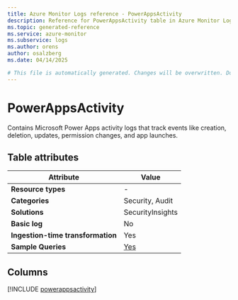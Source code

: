 ```yaml
---
title: Azure Monitor Logs reference - PowerAppsActivity
description: Reference for PowerAppsActivity table in Azure Monitor Logs.
ms.topic: generated-reference
ms.service: azure-monitor
ms.subservice: logs
ms.author: orens
author: osalzberg
ms.date: 04/14/2025

# This file is automatically generated. Changes will be overwritten. Do not change this file directly.
---
```


# PowerAppsActivity

Contains Microsoft Power Apps activity logs that track events like creation, deletion, updates, permission changes, and app launches.


## Table attributes

|Attribute|Value|
|---|---|
|**Resource types**|-|
|**Categories**|Security, Audit|
|**Solutions**| SecurityInsights|
|**Basic log**|No|
|**Ingestion-time transformation**|Yes|
|**Sample Queries**|[Yes](/azure/azure-monitor/reference/queries/powerappsactivity)|



## Columns
  
[!INCLUDE [powerappsactivity](~/reusable-content/ce-skilling/azure/includes/azure-monitor/reference/tables/powerappsactivity-include.md)]
